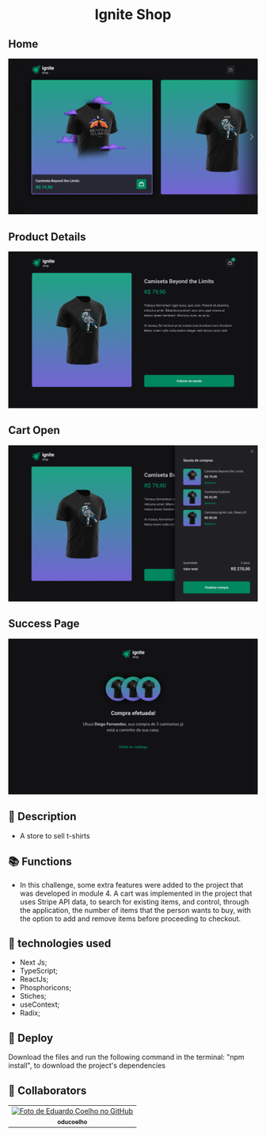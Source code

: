 <h1 align="center">Ignite Shop</h1>

<h2>Home</h2>
<img src="screenshot.PNG" />
<h2>Product Details</h2>
<img src="screenshot1.PNG" />
<h2>Cart Open</h2>
<img src="screenshot2.PNG" />
<h2>Success Page</h2>
<img src="screenshot3.PNG" />

## :memo: Description
* A store to sell t-shirts
## :books: Functions
* In this challenge, some extra features were added to the project that was developed in module 4. A cart was implemented in the project that uses Stripe API data, to search for existing items, and control, through the application, the number of items that the person wants to buy, with the option to add and remove items before proceeding to checkout.

## :wrench: technologies used
* Next Js;
* TypeScript;
* ReactJs;
* Phosphoricons; 
* Stiches;
* useContext;
* Radix;
     
## :rocket: Deploy
Download the files and run the following command in the terminal: "npm install", to download the project's dependencies

## :handshake: Collaborators
<table>
  <tr>
    <td align="center">
      <a href="http://github.com/oducoelho">
        <img src="https://avatars.githubusercontent.com/u/104034703?v=4" width="100px;" alt="Foto de Eduardo Coelho no GitHub"/><br>
        <sub>
          <b>oducoelho</b>
        </sub>
      </a>
    </td>
  </tr>
</table>
